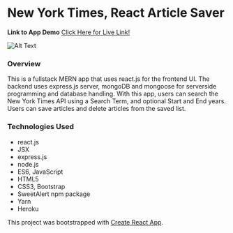 # New York Times, React Article Saver 

**Link to App Demo** 
[Click Here for Live Link!](https://aqueous-sea-54218.herokuapp.com/)

![Alt Text](https://media.giphy.com/media/321A9OqGB00L8lzA2h/giphy.gif)

### Overview
This is a fullstack MERN app that uses react.js for the frontend UI. The backend uses express.js server, mongoDB and mongoose for serverside programming and database handling. With this app, users can search the New York Times API using a Search Term, and optional Start and End years. Users can save articles and delete articles from the saved list. 

### Technologies Used
- react.js
- JSX
- express.js
- node.js
- ES6, JavaScript
- HTML5
- CSS3, Bootstrap
- SweetAlert npm package
- Yarn 
- Heroku 



This project was bootstrapped with [Create React App](https://github.com/facebookincubator/create-react-app).